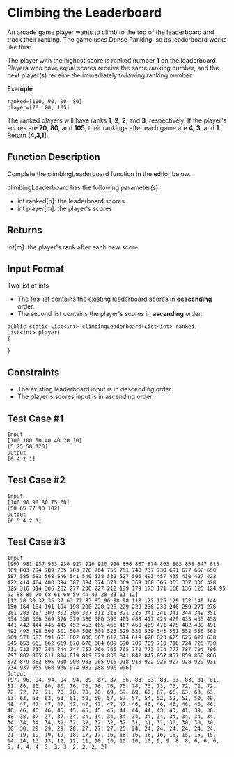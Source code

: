 # Climbing the Leaderboard
An arcade game player wants to climb to the top of the leaderboard and track their ranking. The game uses Dense Ranking, so its leaderboard works like this:

The player with the highest score is ranked number **1** on the leaderboard.
Players who have equal scores receive the same ranking number, and the next player(s) receive the immediately following ranking number.

**Example**
```
ranked=[100, 90, 90, 80]
player=[70, 80, 105]
```
The ranked players will have ranks **1**, **2**, **2**, and **3**, respectively. If the player's scores are **70**, **80**, and **105**, their rankings after each game are **4**, **3**,  and **1**. Return **[4,3,1]**.

## Function Description

Complete the climbingLeaderboard function in the editor below.

climbingLeaderboard has the following parameter(s):

* int ranked[n]: the leaderboard scores
* int player[m]: the player's scores
## Returns

int[m]: the player's rank after each new score
## Input Format

Two list of ints
* The firs list contains the existing leaderboard scores in **descending** order.
* The second list contains the player's scores in **ascending** order.
```
public static List<int> climbingLeaderboard(List<int> ranked, List<int> player)
{

}
```
## Constraints
* The existing leaderboard input is in descending order.
* The player's scores input is in ascending order.

## Test Case #1
```
Input
[100 100 50 40 40 20 10]
[5 25 50 120]
Output
[6 4 2 1]
```
## Test Case #2
```
Input
[100 90 90 80 75 60]
[50 65 77 90 102]
Output
[6 5 4 2 1]
```
## Test Case #3
```
Input
[997 981 957 933 930 927 926 920 916 896 887 874 863 863 858 847 815 809 803 794 789 785 783 778 764 755 751 740 737 730 691 677 652 650 587 585 583 568 546 541 540 538 531 527 506 493 457 435 430 427 422 422 414 404 400 394 387 384 374 371 369 369 368 365 363 337 336 328 325 316 314 306 282 277 230 227 212 199 179 173 171 168 136 125 124 95 92 88 85 70 68 61 60 59 44 43 28 23 13 12]
[12 20 30 32 35 37 63 72 83 85 96 98 98 118 122 125 129 132 140 144 150 164 184 191 194 198 200 220 228 229 229 236 238 246 259 271 276 281 283 287 300 302 306 307 312 318 321 325 341 341 341 344 349 351 354 356 366 369 370 379 380 380 396 405 408 417 423 429 433 435 438 441 442 444 445 445 452 453 465 466 467 468 469 471 475 482 489 491 492 493 498 500 501 504 506 508 523 529 530 539 543 551 552 556 568 569 571 587 591 601 602 606 607 612 614 619 620 623 625 625 627 638 645 653 661 662 669 670 676 684 689 690 709 709 710 716 724 726 730 731 733 737 744 744 747 757 764 765 765 772 773 774 777 787 794 796 797 802 805 811 814 819 819 829 830 841 842 847 857 857 859 860 866 872 879 882 895 900 900 903 905 915 918 918 922 925 927 928 929 931 934 937 955 960 966 974 982 988 996 996]
Output
[97, 96, 94, 94, 94, 94, 89, 87, 87, 86, 83, 83, 83, 83, 83, 81, 81, 81, 80, 80, 80, 80, 76, 76, 76, 76, 75, 74, 73, 73, 73, 72, 72, 72, 72, 72, 72, 71, 70, 70, 70, 70, 69, 69, 69, 67, 67, 66, 63, 63, 63, 63, 63, 63, 63, 63, 61, 59, 59, 57, 57, 57, 54, 52, 52, 51, 50, 49, 48, 47, 47, 47, 47, 47, 47, 47, 47, 47, 46, 46, 46, 46, 46, 46, 46, 46, 46, 46, 46, 45, 45, 45, 45, 45, 44, 44, 44, 43, 43, 41, 39, 38, 38, 38, 37, 37, 37, 34, 34, 34, 34, 34, 34, 34, 34, 34, 34, 34, 34, 34, 34, 34, 34, 32, 32, 32, 32, 32, 32, 31, 31, 31, 30, 30, 30, 30, 30, 30, 29, 29, 29, 28, 27, 27, 27, 25, 24, 24, 24, 24, 24, 24, 24, 21, 19, 19, 19, 19, 18, 17, 17, 16, 16, 16, 16, 16, 16, 15, 15, 15, 14, 14, 13, 13, 12, 12, 11, 10, 10, 10, 10, 10, 9, 9, 8, 8, 6, 6, 6, 5, 4, 4, 4, 3, 3, 3, 2, 2, 2, 2]
```

